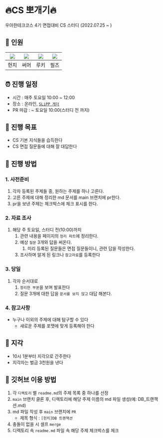 # 🔥CS 뽀개기🔥
우아한테크코스 4기 면접대비 CS 스터디 (2022.07.25 ~ )

## 🦊 인원
|[![](https://github.com/BETTERFUTURE4.png?size=80)](https://github.com/BETTERFUTURE4)|[![](https://github.com/hyewoncc.png?size=80)](https://github.com/hyewoncc) |[![](https://github.com/Wishoon.png?size=80)](https://github.com/Wishoon) | [![](https://github.com/progress0407.png?size=80)](https://github.com/progress0407)|
|:---:|:---:|:---:|:---:|
| 헌치 | 써머 | 루키 | 필즈 |

## ⏰ 진행 일정
- 시간 : 매주 토요일 10:00 ~ 12:00
- 장소 : 온라인, [`SLiPP 게더`](https://app.gather.town/app/rlgHKPj38GyqLB9z/SLiPP)
- PR 마감 : ~ 토요일 10:00(스터디 전 까지)

## 🎯 진행 목표
- CS 기본 지식들을 습득한다
- CS 면접 질문들에 대해 잘 대답한다

## 📖 진행 방법

### 1. 사전준비

1. 각자 등록된 주제들 중, 원하는 주제를 하나 고른다.
2. 고른 주제에 대해 정리한 md 문서를 main 브랜치에 pr한다.
3. pr을 보낸 주제는 체크박스에 체크 표시를 한다.

### 2. 자료 조사

1. 해당 주 토요일, 스터디 전(10:00)까지 
    1. 관련 내용을 페이지의 `정리 파트`에 정리한다.
    2. 예상 `질문` 3개와 답을 써온다.
        1. 미리 등록된 질문들은 면접 질문들이니, 관련 답을 작성한다.
    3. 조사하며 알게 된 링크나 `참고자료`를 등록한다

### 3. 당일

1. 각자 순서대로
    1. `정리한 부분`을 보며 발표한다
    2. 질문 3개에 대한 답을 `문서를 보지 않고` 대답 해본다.
    
### 4. 참고사항
- 누구나 이외의 주제에 대해 탐구할 수 있다
    - 새로운 주제를 포맷에 맞게 등록해야 한다

## 🙏 지각
- 10시 1분부터 지각으로 간주한다
- 지각자는 벌금 3천원을 낸다

## 🖤 깃허브 이용 방법
1. 각 `디렉토리` 별 `readme.md`의 주제 목록 중 하나를 선정
2. `main` 브랜치 클론 후, 디렉토리에 해당 주제 이름의 md 파일 생성(예: DB_트랜잭션.md)
3. md 파일 작성 후 `main` 브랜치에 `PR`
    - 제목 형식 : `[헌치]DB 트랜잭션`
4. 충돌이 없을 시 셀프 `merge`
5. 디렉토리 속 `readme.md` 파일 속 해당 주제 체크박스를 체크
